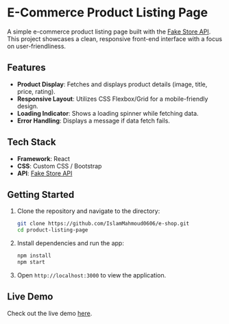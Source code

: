 
# E-Commerce Product Listing Page

A simple e-commerce product listing page built with the [Fake Store API](https://fakestoreapi.com/). This project showcases a clean, responsive front-end interface with a focus on user-friendliness.

## Features

- **Product Display**: Fetches and displays product details (image, title, price, rating).
- **Responsive Layout**: Utilizes CSS Flexbox/Grid for a mobile-friendly design.
- **Loading Indicator**: Shows a loading spinner while fetching data.
- **Error Handling**: Displays a message if data fetch fails.

## Tech Stack

- **Framework**: React
- **CSS**: Custom CSS / Bootstrap
- **API**: [Fake Store API](https://fakestoreapi.com/)

## Getting Started

1. Clone the repository and navigate to the directory:

   ```bash
   git clone https://github.com/IslamMahmoud0606/e-shop.git
   cd product-listing-page
   ```

2. Install dependencies and run the app:

   ```bash
   npm install
   npm start
   ```

3. Open `http://localhost:3000` to view the application.

## Live Demo

Check out the live demo [here](https://islam-run.surge.sh).
